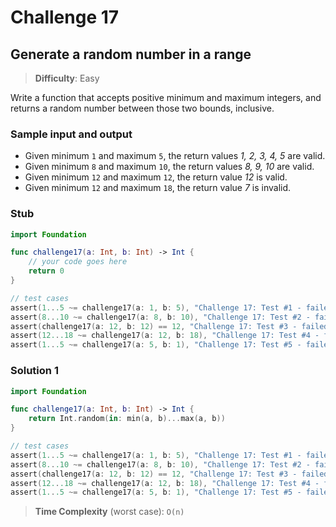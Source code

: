 # Challenge 17

## Generate a random number in a range

> **Difficulty**: Easy

Write a function that accepts positive minimum and maximum integers, and returns a random number between those two bounds, inclusive.

### Sample input and output

- Given minimum `1` and maximum `5`, the return values *1, 2, 3, 4, 5* are valid.
- Given minimum `8` and maximum `10`, the return values *8, 9, 10* are valid.
- Given minimum `12` and maximum `12`, the return value *12* is valid.
- Given minimum `12` and maximum `18`, the return value *7* is invalid.

### Stub

``` swift
import Foundation

func challenge17(a: Int, b: Int) -> Int { 
    // your code goes here
    return 0
}

// test cases
assert(1...5 ~= challenge17(a: 1, b: 5), "Challenge 17: Test #1 - failed")
assert(8...10 ~= challenge17(a: 8, b: 10), "Challenge 17: Test #2 - failed")
assert(challenge17(a: 12, b: 12) == 12, "Challenge 17: Test #3 - failed")
assert(12...18 ~= challenge17(a: 12, b: 18), "Challenge 17: Test #4 - failed")
assert(1...5 ~= challenge17(a: 5, b: 1), "Challenge 17: Test #5 - failed")
```

### Solution 1

``` swift
import Foundation

func challenge17(a: Int, b: Int) -> Int { 
    return Int.random(in: min(a, b)...max(a, b))
}

// test cases
assert(1...5 ~= challenge17(a: 1, b: 5), "Challenge 17: Test #1 - failed")
assert(8...10 ~= challenge17(a: 8, b: 10), "Challenge 17: Test #2 - failed")
assert(challenge17(a: 12, b: 12) == 12, "Challenge 17: Test #3 - failed")
assert(12...18 ~= challenge17(a: 12, b: 18), "Challenge 17: Test #4 - failed")
assert(1...5 ~= challenge17(a: 5, b: 1), "Challenge 17: Test #5 - failed")
```

> **Time Complexity** (worst case): `O(n)`
